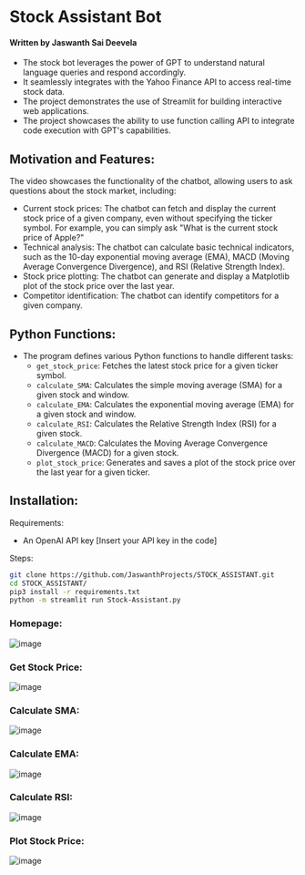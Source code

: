 # Stock Assistant Bot
#### Written by Jaswanth Sai Deevela
- The stock bot leverages the power of GPT to understand natural language queries and respond accordingly.
- It seamlessly integrates with the Yahoo Finance API to access real-time stock data.
- The project demonstrates the use of Streamlit for building interactive web applications.
- The project showcases the ability to use function calling API to integrate code execution with GPT's capabilities.
## Motivation and Features:

The video showcases the functionality of the chatbot, allowing users to ask questions about the stock market, including:
- Current stock prices: The chatbot can fetch and display the current stock price of a given company, even without specifying the ticker symbol. For example, you can simply ask "What is the current stock price of Apple?"
- Technical analysis: The chatbot can calculate basic technical indicators, such as the 10-day exponential moving average (EMA), MACD (Moving Average Convergence Divergence), and RSI (Relative Strength Index).
- Stock price plotting: The chatbot can generate and display a Matplotlib plot of the stock price over the last year.
- Competitor identification: The chatbot can identify competitors for a given company.
## Python Functions:

- The program defines various Python functions to handle different tasks:
    - `get_stock_price`: Fetches the latest stock price for a given ticker symbol.
    - `calculate_SMA`: Calculates the simple moving average (SMA) for a given stock and window.
    - `calculate_EMA`: Calculates the exponential moving average (EMA) for a given stock and window.
    - `calculate_RSI`: Calculates the Relative Strength Index (RSI) for a given stock.
    - `calculate_MACD`: Calculates the Moving Average Convergence Divergence (MACD) for a given stock.
    - `plot_stock_price`: Generates and saves a plot of the stock price over the last year for a given ticker.
 
## Installation:

Requirements:
 - An OpenAI API key [Insert your API key in the code]

Steps:
```bash
git clone https://github.com/JaswanthProjects/STOCK_ASSISTANT.git
cd STOCK_ASSISTANT/
pip3 install -r requirements.txt
python -m streamlit run Stock-Assistant.py
```
### Homepage:
![image](https://github.com/JaswanthProjects/STOCK_ASSISTANT/assets/85422176/1740ed0c-ef62-427b-986a-0b3c80c762f1)
### Get Stock Price: 
![image](https://github.com/JaswanthProjects/STOCK_ASSISTANT/assets/85422176/43978743-f76c-4737-911f-d5eabdb1883c)
### Calculate SMA:
![image](https://github.com/JaswanthProjects/STOCK_ASSISTANT/assets/85422176/0fb5812c-f507-4fbb-94d0-cb1c9c1b0cc6)
### Calculate EMA:
![image](https://github.com/JaswanthProjects/STOCK_ASSISTANT/assets/85422176/bf3f3c6f-0001-431c-94e7-461dc4102e8f)
### Calculate RSI: 
![image](https://github.com/JaswanthProjects/STOCK_ASSISTANT/assets/85422176/9e0109cd-695b-4322-ad2b-0cb4a83ee498)
### Plot Stock Price:
![image](https://github.com/JaswanthProjects/STOCK_ASSISTANT/assets/85422176/8320387b-f0a0-406c-98ee-8a81c02eb14c)





